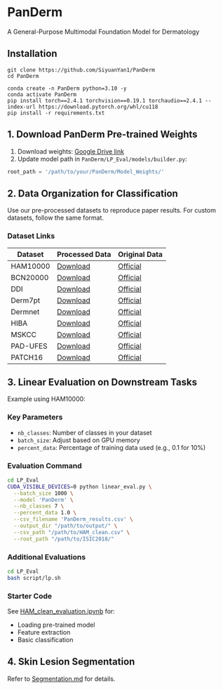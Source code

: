 # PanDerm
A General-Purpose Multimodal Foundation Model for Dermatology

## Installation
```shell
git clone https://github.com/SiyuanYan1/PanDerm
cd PanDerm

conda create -n PanDerm python=3.10 -y
conda activate PanDerm
pip install torch==2.4.1 torchvision==0.19.1 torchaudio==2.4.1 --index-url https://download.pytorch.org/whl/cu118
pip install -r requirements.txt
```

## 1. Download PanDerm Pre-trained Weights

1. Download weights: [Google Drive link](https://drive.google.com/file/d/1XHKRk2p-dS1PFQE-xRbOM3yx47i3bXmi/view?usp=sharing)
2. Update model path in `PanDerm/LP_Eval/models/builder.py`:

```python
root_path = '/path/to/your/PanDerm/Model_Weights/'
```

## 2. Data Organization for Classification

Use our pre-processed datasets to reproduce paper results. For custom datasets, follow the same format.

### Dataset Links

| Dataset | Processed Data | Original Data |
|---------|----------------|---------------|
| HAM10000 | [Download](https://drive.google.com/file/d/1D9Q4B50Z5tyj5fd5EE9QWmFrg66vGvfA/view?usp=sharing) | [Official](https://challenge.isic-archive.com/data/#2018) |
| BCN20000 | [Download](https://drive.google.com/file/d/1jn1h1jWjd4go7BQ5fFWMRBMtq7poSlfi/view?usp=sharing) | [Official](https://figshare.com/articles/journal_contribution/BCN20000_Dermoscopic_Lesions_in_the_Wild/24140028/1) |
| DDI | [Download](https://drive.google.com/file/d/1F5RVqBUIxYcub1OkBm6yHTyV2TkHc65B/view?usp=sharing) | [Official](https://ddi-dataset.github.io/index.html) |
| Derm7pt | [Download](https://drive.google.com/file/d/1OYAmqG93eWLdf7dIkulY_fr0ZScvRLRg/view?usp=sharing) | [Official](https://derm.cs.sfu.ca/Welcome.html) |
| Dermnet | [Download](https://drive.google.com/file/d/1WrvReon2gA3sF9rqQGqivglG7HLFJ8he/view?usp=sharing) | [Official](https://www.kaggle.com/datasets/shubhamgoel27/dermnet) |
| HIBA | [Download](https://drive.google.com/file/d/1Sg0gFhfBaNNoeunF7C0HZgDbp5EDV436/view?usp=sharing) | [Official](https://www.isic-archive.com) |
| MSKCC | [Download](https://drive.google.com/file/d/17ma4tREXHAq1ZcBT7lZBhwO-3UHSbDW2/view?usp=sharing) | [Official](https://www.isic-archive.com) |
| PAD-UFES | [Download](https://drive.google.com/file/d/1NLv0EH3QENuRxW-_-BSf4KMP9cPjBk9o/view?usp=sharing) | [Official](https://www.kaggle.com/datasets/mahdavi1202/skin-cancer) |
| PATCH16 | [Download](https://drive.google.com/file/d/1wDMIfYrQatkeADoneHgjXQrawVMK-TFL/view?usp=sharing) | [Official](https://heidata.uni-heidelberg.de/dataset.xhtml?persistentId=doi:10.11588/data/7QCR8S) |

## 3. Linear Evaluation on Downstream Tasks

Example using HAM10000:

### Key Parameters
- `nb_classes`: Number of classes in your dataset
- `batch_size`: Adjust based on GPU memory
- `percent_data`: Percentage of training data used (e.g., 0.1 for 10%)

### Evaluation Command

```bash
cd LP_Eval
CUDA_VISIBLE_DEVICES=0 python linear_eval.py \
  --batch_size 1000 \
  --model 'PanDerm' \
  --nb_classes 7 \
  --percent_data 1.0 \
  --csv_filename 'PanDerm_results.csv' \
  --output_dir "/path/to/output/" \
  --csv_path "/path/to/HAM_clean.csv" \
  --root_path "/path/to/ISIC2018/"
```

### Additional Evaluations
```bash
cd LP_Eval
bash script/lp.sh
```

### Starter Code
See [HAM_clean_evaluation.ipynb](LP_Eval/notebooks/HAM_clean_evaluation.ipynb) for:
- Loading pre-trained model
- Feature extraction
- Basic classification

## 4. Skin Lesion Segmentation

Refer to [Segmentation.md](Segmentation.md) for details.
